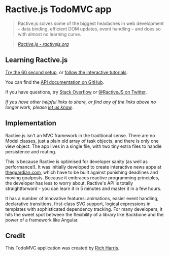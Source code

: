 # Ractive.js TodoMVC app

> Ractive.js solves some of the biggest headaches in web development – data binding, efficient DOM updates, event handling – and does so with almost no learning curve.

> _[Ractive.js - ractivejs.org](http://ractivejs.org)_


## Learning Ractive.js

[Try the 60 second setup](https://github.com/Rich-Harris/Ractive/wiki/60-second-setup), or [follow the interactive tutorials](http://learn.ractivejs.org).

You can find the [API documentation on GitHub](https://github.com/Rich-Harris/Ractive/wiki).

If you have questions, try [Stack Overflow](http://stackoverflow.com/questions/tagged/ractivejs) or [@RactiveJS on Twitter](http://twitter.com/RactiveJS).

_If you have other helpful links to share, or find any of the links above no longer work, please [let us know](https://github.com/tastejs/todomvc/issues)._


## Implementation

Ractive.js isn't an MVC framework in the traditional sense. There are no Model classes, just a plain old array of task objects, and there is only one view object. The app lives in a single file, with two tiny extra files to handle persistence and routing.

This is because Ractive is optimised for developer sanity (as well as performance!). It was initially developed to create interactive news apps at [theguardian.com](http://theguardian.com), which have to be built against punishing deadlines and moving goalposts. Because it embraces reactive programming principles, the developer has less to worry about. Ractive's API is totally straightforward - you can learn it in 5 minutes and master it in a few hours.

It has a number of innovative features: animations, easier event handling, declarative transitions, first-class SVG support, logical expressions in templates with sophisticated dependency tracking. For many developers, it hits the sweet spot between the flexibility of a library like Backbone and the power of a framework like Angular.


## Credit

This TodoMVC application was created by [Rich Harris](http://rich-harris.co.uk).
